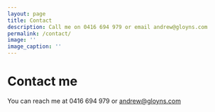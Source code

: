 ```yaml
---
layout: page
title: Contact
description: Call me on 0416 694 979 or email andrew@gloyns.com
permalink: /contact/
image: ''
image_caption: ''
---
```


<h1>Contact me</h1>

You can reach me at 0416 694 979 or andrew@gloyns.com